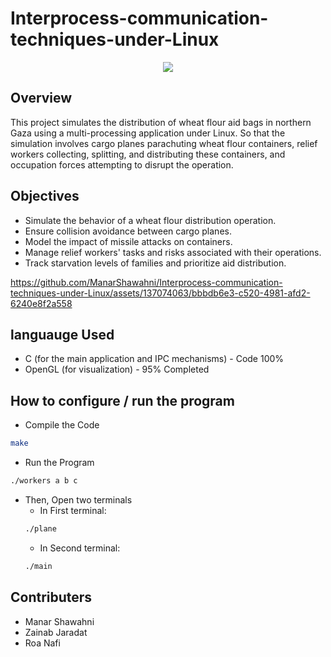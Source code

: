 # Interprocess-communication-techniques-under-Linux

<p align="center">
<img src="https://github.com/ManarShawahni/Interprocess-communication-techniques-under-Linux/assets/137074063/d8bf12ac-ad34-4671-9515-b481cee34e38">
</p>


## Overview

This project simulates the distribution of wheat flour aid bags in northern Gaza using a multi-processing application under Linux. So that the simulation involves cargo planes parachuting wheat flour containers, relief workers collecting, splitting, and distributing these containers, and occupation forces attempting to disrupt the operation.

## Objectives

- Simulate the behavior of a wheat flour distribution operation.
- Ensure collision avoidance between cargo planes.
- Model the impact of missile attacks on containers.
- Manage relief workers' tasks and risks associated with their operations.
- Track starvation levels of families and prioritize aid distribution.

https://github.com/ManarShawahni/Interprocess-communication-techniques-under-Linux/assets/137074063/bbbdb6e3-c520-4981-afd2-6240e8f2a558
  
## languauge Used

- C (for the main application and IPC mechanisms) - Code 100%
- OpenGL (for visualization) - 95% Completed

## How to configure / run the program

- Compile the Code
```bash
make
```
- Run the Program
 ```bash
 ./workers a b c
 ```
  - Then, Open two terminals
    - In First terminal:
    ```bash
    ./plane
    ```
    - In Second terminal:
    ```bash
    ./main
    ```

## Contributers

- Manar Shawahni
- Zainab Jaradat
- Roa Nafi
